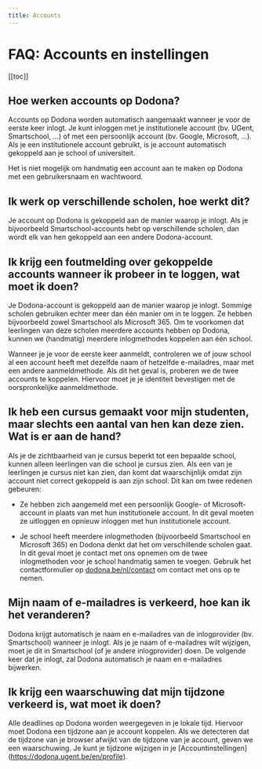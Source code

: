 ```yaml
---
title: Accounts
---
```


# FAQ: Accounts en instellingen

[[toc]]

## Hoe werken accounts op Dodona?

Accounts op Dodona worden automatisch aangemaakt wanneer je voor de eerste keer inlogt. Je kunt inloggen met je institutionele account (bv. UGent, Smartschool, ...) of met een persoonlijk account (bv. Google, Microsoft, ...). Als je een institutionele account gebruikt, is je account automatisch gekoppeld aan je school of universiteit.

Het is niet mogelijk om handmatig een account aan te maken op Dodona met een gebruikersnaam en wachtwoord.

## Ik werk op verschillende scholen, hoe werkt dit?

Je account op Dodona is gekoppeld aan de manier waarop je inlogt. Als je bijvoorbeeld Smartschool-accounts hebt op verschillende scholen, dan wordt elk van hen gekoppeld aan een andere Dodona-account.

## Ik krijg een foutmelding over gekoppelde accounts wanneer ik probeer in te loggen, wat moet ik doen?

Je Dodona-account is gekoppeld aan de manier waarop je inlogt. Sommige scholen gebruiken echter meer dan één manier om in te loggen. Ze hebben bijvoorbeeld zowel Smartschool als Microsoft 365. Om te voorkomen dat leerlingen van deze scholen meerdere accounts hebben op Dodona, kunnen we (handmatig) meerdere inlogmethodes koppelen aan één school.

Wanneer je je voor de eerste keer aanmeldt, controleren we of jouw school al een account heeft met dezelfde naam of hetzelfde e-mailadres, maar met een andere aanmeldmethode. Als dit het geval is, proberen we de twee accounts te koppelen. Hiervoor moet je je identiteit bevestigen met de oorspronkelijke aanmeldmethode.

## Ik heb een cursus gemaakt voor mijn studenten, maar slechts een aantal van hen kan deze zien. Wat is er aan de hand?

Als je de zichtbaarheid van je cursus beperkt tot een bepaalde school, kunnen alleen leerlingen van die school je cursus zien. Als een van je leerlingen je cursus niet kan zien, dan komt dat waarschijnlijk omdat zijn account niet correct gekoppeld is aan zijn school. Dit kan om twee redenen gebeuren:

- Ze hebben zich aangemeld met een persoonlijk Google- of Microsoft-account in plaats van met hun institutionele account. In dit geval moeten ze uitloggen en opnieuw inloggen met hun institutionele account.

- Je school heeft meerdere inlogmethoden (bijvoorbeeld Smartschool en Microsoft 365) en Dodona denkt dat het om verschillende scholen gaat. In dit geval moet je contact met ons opnemen om de twee inlogmethoden voor je school handmatig samen te voegen. Gebruik het contactformulier op [dodona.be/nl/contact](https://dodona.be/en/contact) om contact met ons op te nemen.

## Mijn naam of e-mailadres is verkeerd, hoe kan ik het veranderen?

Dodona krijgt automatisch je naam en e-mailadres van de inlogprovider (bv. Smartschool) wanneer je inlogt. Als je je naam of e-mailadres wilt wijzigen, moet je dit in Smartschool (of je andere inlogprovider) doen. De volgende keer dat je inlogt, zal Dodona automatisch je naam en e-mailadres bijwerken.

## Ik krijg een waarschuwing dat mijn tijdzone verkeerd is, wat moet ik doen?

Alle deadlines op Dodona worden weergegeven in je lokale tijd. Hiervoor moet Dodona een tijdzone aan je account koppelen. Als we detecteren dat de tijdzone van je browser afwijkt van de tijdzone van je account, geven we een waarschuwing. Je kunt je tijdzone wijzigen in je [Accountinstellingen] (https://dodona.ugent.be/en/profile).
